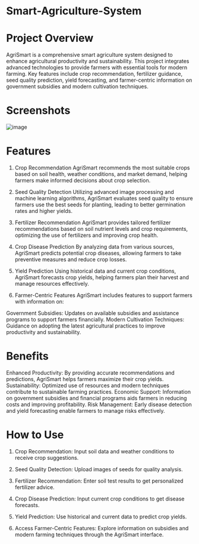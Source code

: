 # Smart-Agriculture-System

# Project Overview
AgriSmart is a comprehensive smart agriculture system designed to enhance agricultural productivity and sustainability. This project integrates advanced technologies to provide farmers with essential tools for modern farming. Key features include crop recommendation, fertilizer guidance, seed quality prediction, yield forecasting, and farmer-centric information on government subsidies and modern cultivation techniques.

# Screenshots  

![image](https://github.com/SPraveenKumar-spk/Smart-Agriculture-System/assets/109852619/7f4e2a88-f741-4142-b2db-58198162114c)


# Features
1. Crop Recommendation
AgriSmart recommends the most suitable crops based on soil health, weather conditions, and market demand, helping farmers make informed decisions about crop selection.

2. Seed Quality Detection
Utilizing advanced image processing and machine learning algorithms, AgriSmart evaluates seed quality to ensure farmers use the best seeds for planting, leading to better germination rates and higher yields.

3. Fertilizer Recommendation
AgriSmart provides tailored fertilizer recommendations based on soil nutrient levels and crop requirements, optimizing the use of fertilizers and improving crop health.

4. Crop Disease Prediction
By analyzing data from various sources, AgriSmart predicts potential crop diseases, allowing farmers to take preventive measures and reduce crop losses.

5. Yield Prediction
Using historical data and current crop conditions, AgriSmart forecasts crop yields, helping farmers plan their harvest and manage resources effectively.

6. Farmer-Centric Features
AgriSmart includes features to support farmers with information on:

Government Subsidies: Updates on available subsidies and assistance programs to support farmers financially.
Modern Cultivation Techniques: Guidance on adopting the latest agricultural practices to improve productivity and sustainability.
# Benefits
Enhanced Productivity: By providing accurate recommendations and predictions, AgriSmart helps farmers maximize their crop yields.
Sustainability: Optimized use of resources and modern techniques contribute to sustainable farming practices.
Economic Support: Information on government subsidies and financial programs aids farmers in reducing costs and improving profitability.
Risk Management: Early disease detection and yield forecasting enable farmers to manage risks effectively.
# How to Use
1. Crop Recommendation: Input soil data and weather conditions to receive crop suggestions.

2. Seed Quality Detection: Upload images of seeds for quality analysis.

3. Fertilizer Recommendation: Enter soil test results to get personalized fertilizer advice.

4. Crop Disease Prediction: Input current crop conditions to get disease forecasts.

5. Yield Prediction: Use historical and current data to predict crop yields.

6. Access Farmer-Centric Features: Explore information on subsidies and modern farming techniques through the AgriSmart interface.
